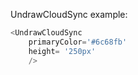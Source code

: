 UndrawCloudSync example:
```js 
<UndrawCloudSync
    primaryColor='#6c68fb'
    height= '250px'
    />
```